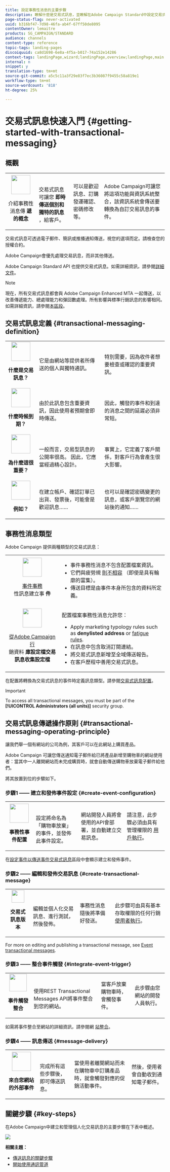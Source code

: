 ```yaml
---
title: 設定事務性消息的主要步驟
description: 瞭解什麼是交易式訊息，並瞭解在Adobe Campaign Standard中設定交易式訊息的主要步驟。
page-status-flag: never-activated
uuid: b316bf47-7d98-46fa-ab4f-67ff50de8095
contentOwner: lemaitre
products: SG_CAMPAIGN/STANDARD
audience: channels
content-type: reference
topic-tags: landing-pages
discoiquuid: ca8d1698-6e8a-4f5a-b017-74a152e14286
context-tags: landingPage,wizard;landingPage,overview;landingPage,main
internal: n
snippet: y
translation-type: tm+mt
source-git-commit: a5c5c11a3f29e83f7ec3b36087f9455c58a819e1
workflow-type: tm+mt
source-wordcount: '818'
ht-degree: 25%

---
```



# 交易式訊息快速入門 {#getting-started-with-transactional-messaging}

## 概觀

<table>
<tr>
<td align="center"><img src="assets/do-not-localize/icon_transactional.svg" width="60px"><br><p>介紹事務性消息傳 <b>遞的概念</b></p></td>
<td ><br><p>交易式訊息可讓您 <b>即時傳送個別和獨特的訊息</b> ，給客戶。</p></td>
<td>可以是歡迎訊息、訂購發運確認、密碼修改等。</td>
<td>Adobe Campaign可讓您將這項功能與資訊系統整合，該資訊系統會傳送要轉換為自訂交易訊息的事件。</td>
</tr>
</table>

交易式訊息可透過電子郵件、簡訊或推播通知傳送，視您的選項而定。請檢查您的授權合約。

Adobe Campaign會優先處理交易訊息，而非其他傳送。

Adobe Campaign Standard API 也提供交易式訊息。如需詳細資訊，請參閱[詳細文件](../../api/using/managing-transactional-messages.md)。

>[!NOTE]
>
>現在，所有交易式訊息都會與 Adobe Campaign Enhanced MTA 一起傳送，以改善傳遞能力、總處理能力和彈回數處理。所有影響與標準行銷訊息的影響相同。如需詳細資訊，請參閱[本區段](../../administration/using/configuring-email-channel.md)。

## 交易式訊息定義 {#transactional-messaging-definition}

<table>
<tr>
<td align="center"><img src="assets/do-not-localize/icon_concepts.svg" width="60px"><br><p><b>什麼是交易訊息？</b></p></td>
<td><p>它是由網站等提供者所傳送的個人與獨特通訊。</p></td>
<td><p>特別需要，因為收件者想要檢查或確認的重要資訊。</p></td>
</tr>
<tr>
<td align="center"><img src="assets/do-not-localize/icon_channels.svg" width="60px"><br><p><b>什麼時候到期？</b></p></td>
<td><p> 由於此訊息包含重要資訊，因此使用者預期會即時傳送。</p></td>
<td><p>因此，觸發的事件和到達的消息之間的延遲必須非常短。</p></td>
</tr>
<tr>
<td align="center"><img src="assets/do-not-localize/icon_important.svg" width="60px"><br><p><b>為什麼這很重要？</b></p></td>
<td><p>一般而言，交易型訊息的公開率很高。 因此，它應當經過精心設計。</p></td>
<td><p>事實上，它定義了客戶關係，對客戶行為會產生很大影響。</p></td>
</tr>
<tr>
<td align="center"><img src="assets/do-not-localize/icon_example.svg" width="60px"><br><p><b>例如？</b></p></td>
<td><p>在建立帳戶、確認訂單已出貨、發票後，可能會是歡迎訊息……</p></td>
<td><p>也可以是確認密碼變更的訊息，或客戶瀏覽您的網站後的通知……</p></td>
</tr>
</table>

## 事務性消息類型

Adobe Campaign 提供兩種類型的交易式訊息：

<table>
<tr>
<td align="center"><img src="assets/do-not-localize/icon_event.svg" width="60px"><br><p><a href="../../channels/using/event-transactional-messages.md">事件事務</a><br>性訊息建立事 <b>件</b></p></td>
<td><p><ul><li>事件事務性消息不包含配置檔案資訊。</li><li>它們與疲勞規 <a href="../../sending/using/fatigue-rules.md">則不相容</a> （即使是具有輪廓的富集）。</li><li>傳送目標是由事件本身所包含的資料所定義。</li></ul></p></td>
</tr>
<tr>
<td align="center"><img src="assets/do-not-localize/icon_profile.svg" width="60px"><br><p><a href="../../channels/using/profile-transactional-messages.md">從Adobe Campaign行</a><br>銷資料 <b>庫設定檔交易訊息收集設定檔</b></p></td>
<td><p>配置檔案事務性消息允許您：<ul><li>Apply marketing typology rules such as <b>denylisted address</b> or <a href="../../sending/using/fatigue-rules.md">fatigue rules</a>.</li><li>在訊息中包含取消訂閱連結。</li><li>將交易式訊息新增至全域傳送報告。</li><li>在客戶歷程中善用交易式訊息。</li></ul></p></td>
</tr>
</table>

在配置將轉換為交易式訊息的事件時定義訊息類型。請參閱[交易式訊息配置](../../administration/using/configuring-transactional-messaging.md)。

>[!IMPORTANT]
>
>To access all transactional messages, you must be part of the **[!UICONTROL Administrators (all units)]** security group.

## 交易式訊息傳遞操作原則 {#transactional-messaging-operating-principle}

讓我們舉一個有網站的公司為例，其客戶可以在此網站上購買產品。

Adobe Campaign 可讓您傳送通知電子郵件給已將產品新增至購物車的網站使用者：當其中一人離開網站而未完成購買時，就會自動傳送購物車放棄電子郵件給他們。

將其放置到位的步驟如下。

### 步驟1 —— 建立和發佈事件設定 {#create-event-configuration}

<table>
<tr>
<td align="center"><img src="assets/do-not-localize/icon_config.svg" width="60px"><br><p><b>事務性事件配置</b></p></td>
<td><br><p>設定將命名為「購物車放棄」的事件，並發佈此事件設定。</p></td>
<td>網站開發人員將會使用的API會部署，並自動建立交易訊息。</td>
<td>請注意，此步驟必須由具有管理權限的 <a href="../../administration/using/users-management.md#functional-administrators">用戶執行</a>。</td>
</tr>
</table>

在[設定事件以傳送事件交易式訊息](../../administration/using/configuring-transactional-messaging.md#use-case--configuring-an-event-to-send-a-transactional-message)區段中會顯示建立和發佈事件。

### 步驟2 —— 編輯和發佈交易訊息 {#create-transactional-message}

<table>
<tr>
<td align="center"><img src="assets/do-not-localize/icon_notification.svg" width="40px"><br><p><b>交易式訊息版本</b></p></td>
<td><br><p>編輯並個人化交易訊息、進行測試，然後發佈。</p></td>
<td>事務性消息隨後將準備好發送。</td>
<td>此步驟可由具有基本存取權限的任何行銷 <a href="../../administration/using/users-management.md#basic-users">使用者執行</a>。
</tr>
</table>

For more on editing and publishing a transactional message, see [Event transactional messages](../../channels/using/event-transactional-messages.md).

### 步驟3 —— 整合事件觸發 {#integrate-event-trigger}

<table>
<tr>
<td align="center"><img src="assets/do-not-localize/icon_api.svg" width="55px"><br><p><b>事件觸發整合</b></p></td>
<td><br><p>使用REST Transactional Messages API將事件整合到您的網站。</p></td>
<td>當客戶放棄購物車時，會觸發事件。</td>
<td>此步驟由您網站的開發人員執行。
</tr>
</table>

如需將事件整合至網站的詳細資訊，請參閱網 [站整合](../../administration/using/configuring-transactional-messaging.md#integrating-the-triggering-of-the-event-in-a-website)。

### 步驟4 —— 訊息傳送 {#message-delivery}

<table>
<tr>
<td align="center"><img src="assets/do-not-localize/icon_channels.svg" width="60px"><br><p><b>來自您網站的外部事件</b></p></td>
<td><br><p>完成所有這些步驟後，即可傳送訊息。</p></td>
<td>當使用者離開網站而未在購物車中訂購產品時，就會觸發對應的促銷活動事件。</td>
<td>然後，使用者會自動收到通知電子郵件。</td>
</tr>
</table>

## 關鍵步驟 {#key-steps}

在Adobe Campaign中建立和管理個人化交易訊息的主要步驟在下表中概述。

![](assets/message-center-overview.png)

**相關主題：**

* [傳送訊息的關鍵步驟](../../channels/using/key-steps-to-send-a-message.md)
* [開始使用通訊管道](../../channels/using/get-started-communication-channels.md)

<!--## Transactional messaging publication process {#transactional-messaging-pub-process}

The chart below illustrates the whole transactional messaging publication process.

![](assets/message-center_pub-process.png)

For more on the event configuration steps, see [Transactional messaging configuration](../../administration/using/configuring-transactional-messaging.md).

Read more:

* [Event transactional messages](../../channels/using/event-transactional-messages.md)
* [Profile transactional messages](../../channels/using/profile-transactional-messages.md)
* [Transactional push notifications](../../channels/using/transactional-push-notifications.md)
* [Follow-up messages](../../channels/using/follow-up-messages.md)-->
